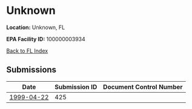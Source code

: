 # Unknown

**Location:** Unknown, FL

**EPA Facility ID:** 100000003934

[Back to FL Index](../../index.md)

## Submissions

| Date | Submission ID | Document Control Number |
|------|--------------|-------------------------|
| [1999-04-22](submissions/425.md) | 425 |  |
